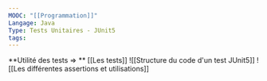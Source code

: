 ```yaml
---
MOOC: "[[Programmation]]"
Langage: Java
Type: Tests Unitaires - JUnit5
tags:
---
```

**Utilité des tests ⇒ ** [[Les tests]]
![[Structure du code d'un test JUnit5]]
![[Les différentes assertions et utilisations]]

